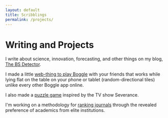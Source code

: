 ```yaml
---
layout: default
title: Scribblings
permalink: /projects/
---
```


# Writing and Projects

I write about science, innovation, forecasting, and other things on my blog, [The BS Detector](https://thebsdetector.substack.com/).

I made a little [web-thing to play Boggle](https://benshindel.github.io/boggle/) with your friends that works while lying flat on the table on your phone or tablet (random-directional tiles) unlike every other Boggle app online.

I also made a [puzzle game](https://benshindel.github.io/scarynumbers) inspired by the TV show Severance.

I'm working on a methodology for [ranking journals](https://benshindel.github.io/journal-ranking/) through the revealed preference of academics from elite institutions.
